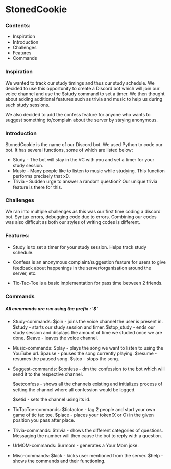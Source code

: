 # StonedCookie

### Contents:
* Inspiration
* Introduction
* Challenges
* Features
* Commands

### Inspiration

We wanted to track our study timings and thus our study schedule. We decided to use this opportunity to create a Discord bot which will join our voice channel and use the $study command to set a timer. We then thought about adding additional features such as trivia and music to help us during such study sessions.

We also decided to add the confess feature for anyone who wants to suggest something to/complain about the server by staying anonymous.

### Introduction

StonedCookie is the name of our Discord bot.
We used Python to code our bot. It has several functions, some of which are listed below:

* Study - The bot will stay in the VC with you and set a timer for your study session.
* Music - Many people like to listen to music while studying. This function performs precisely that xD.
* Trivia - Sudden urge to answer a random question? Our unique trivia feature is there for this.

### Challenges

We ran into multiple challenges as this was our first time coding a discord bot. Syntax errors, debugging code due to errors. Combining our codes was also difficult as both our styles of writing codes is different.

### Features:

* Study is to set a timer for your study session. Helps track study schedule.

* Confess is an anonymous complaint/suggestion feature for users to give feedback about happenings in the server/organisation around the server, etc.

* Tic-Tac-Toe is a basic implementation for pass time between 2 friends.

### Commands

##### All commands are run using the prefix : '$'

* Study-commands:
    $join - joins the voice channel the user is present in.
    $study - starts our study session and timer.
    $stop_study - ends our study session and displays the amount of time we studied once we are done.
    $leave - leaves the voice channel.
* Music-commands:
    $play - plays the song we want to listen to using the YouTube url.
    $pause - pauses the song currently playing.
    $resume - resumes the paused song.
    $stop - stops the song.
* Suggest-commands:
    $confess - dm the confession to the bot which will send it to the respective channel.
    
    $setconfess - shows all the channels existing and initializes process of setting the channel where all confession would be logged.
    
    $setid - sets the channel using its id.
* TicTacToe-commands:
    $tictactoe - tag 2 people and start your own game of tic tac toe.
    $place - places your token(X or O) in the given position you pass after place.
* Trivia-commands:
    $trivia - shows the different categories of questions. Messaging the number will then cause the bot to reply with a question.
* UrMOM-commands:
    $urmom - generates a Your Mom joke.
* Misc-commands:
    $kick - kicks user mentioned from the server.
    $help - shows the commands and their functioning.

